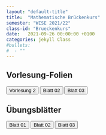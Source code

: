 ```yaml
---
layout: "default-title"
title:  "Mathematische Brückenkurs"
semester: "WISE 2021/22"
class-id: "Brueckenkurs"
date:   2021-09-26 00:00:00 +0100
categories: jekyll Class
#bullets:
#  - ""
---
```


<div class="container">
    <div class="center">
        <h2 class="post-title">Vorlesung-Folien</h2>
        <a href="{{site.baseurl}}/assets/content/Teaching/Brueckenkurs/Vorlesungen/vor02.pdf" target="_blank"><button class="button-new shadow">Vorlesung 2</button></a>
        <a href="{{site.baseurl}}/assets/content/Teaching/Brueckenkurs/Uebungsblaetter/Blatt02.pdf" target="_blank"><button class="button-new shadow">Blatt 02</button></a>
        <a href="{{site.baseurl}}/assets/content/Teaching/Brueckenkurs/Uebungsblaetter/Blatt03.pdf" target="_blank"><button class="button-new shadow">Blatt 03</button></a>
    </div>
</div>

<div class="container">
    <div class="center">
        <h2 class="post-title">Übungsblätter</h2>
        <a href="{{site.baseurl}}/assets/content/Teaching/Brueckenkurs/Uebungsblaetter/Blatt01.pdf" target="_blank"><button class="button-new shadow">Blatt 01</button></a>
        <a href="{{site.baseurl}}/assets/content/Teaching/Brueckenkurs/Uebungsblaetter/Blatt02.pdf" target="_blank"><button class="button-new shadow">Blatt 02</button></a>
        <a href="{{site.baseurl}}/assets/content/Teaching/Brueckenkurs/Uebungsblaetter/Blatt03.pdf" target="_blank"><button class="button-new shadow">Blatt 03</button></a>
    </div>
</div>


